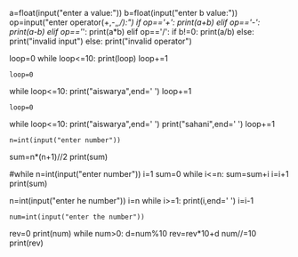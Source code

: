 a=float(input("enter a value:"))
b=float(input("enter b value:"))
op=input("enter operator(+,-,*,/):")
if op=='+':
    print(a+b)
elif op=='-':
    print(a-b)
elif op=='*':
    print(a*b)
elif op=='/':
    if b!=0:
        print(a/b)
    else:
        print("invalid input")
else:
    print("invalid operator")

loop=0
while loop<=10:
    print(loop)
    loop+=1


    loop=0
while loop<=10:
    print("aiswarya",end=' ')
    loop+=1

    loop=0
while loop<=10:
    print("aiswarya",end=' ')
    print("sahani",end=' ')
    loop+=1

    n=int(input("enter number"))
sum=n*(n+1)//2
print(sum)

#while
n=int(input("enter number"))
i=1
sum=0
while i<=n:
    sum=sum+i
    i=i+1
print(sum)

n=int(input("enter he number"))
i=n
while i>=1:
    print(i,end=' ')
    i=i-1

    num=int(input("enter the number"))
rev=0
print(num)
while num>0:
    d=num%10
    rev=rev*10+d
    num//=10
    print(rev)
